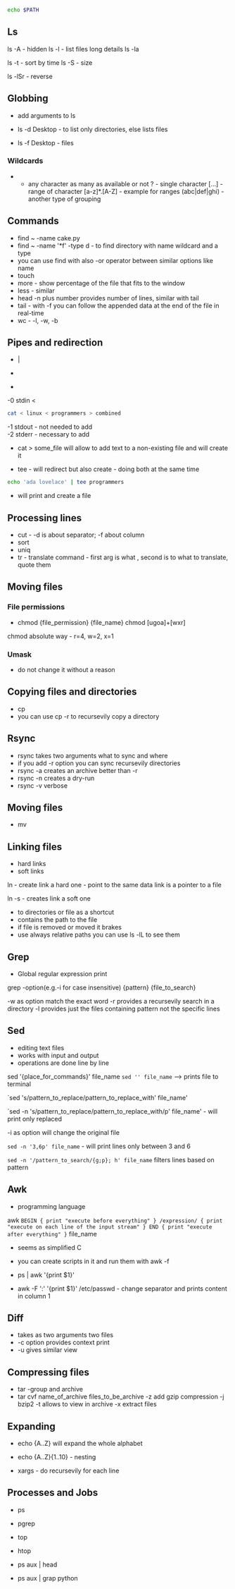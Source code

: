 ```sh

echo $PATH

```

## Ls 

ls -A - hidden
ls -l - list files long details
ls -la

ls -t - sort by time
ls -S - size

ls -lSr - reverse


## Globbing

- add arguments to ls 

- ls -d Desktop - to list only directories, else lists files 
- ls -f Desktop - files 

### Wildcards
* - any character as many as available or not
? - single character
[...] - range of character
    [a-z]*.[A-Z] - example for ranges
(abc|def|ghi) - another type of grouping


## Commands
- find ~ -name cake.py
- find ~ -name '*f' -type d - to find directory with name wildcard and a type 
- you can use find with also -or operator between similar options like name 
- touch
- more - show percentage of the file that fits to the window
- less - similar
- head -n plus number provides number of lines, similar with tail
- tail - with -f you can follow the appended data at the end of the file in real-time
- wc - -l, -w, -b 

## Pipes and redirection

- |
- >
- >>

-0 stdin <
```sh
cat < linux < programmers > combined
```
-1 stdout - not needed to add   
-2 stderr - necessary to add 

- cat > some_file will allow to add text to a non-existing file and will create it

- tee - will redirect but also create - doing both at the same time
```sh
echo 'ada lovelace' | tee programmers
```
- will print and create a file

## Processing lines

- cut - -d is about separator; -f about column
- sort
- uniq
- tr - translate command - first arg is what , second is to what to translate, quote them

## Moving files

### File permissions
- chmod {file_permission} {file_name}
chmod [ugoa]+[wxr]

chmod absolute way - r=4, w=2, x=1


### Umask
- do not change it without a reason

## Copying files and directories

- cp 
- you can use cp -r to recursevily copy a directory

## Rsync
- rsync takes two arguments what to sync and where
- if you add -r option you can sync recursevily directories
- rsync -a creates an archive better than -r
- rsync -n creates a dry-run
- rsync -v verbose

## Moving files

- mv

## Linking files 

- hard links
- soft links 

ln - create link a hard one - point to the same data
link is a pointer to a file

ln -s - creates link a soft one 
- to directories or file as a shortcut
- contains the path to the file 
- if file is removed or moved it brakes
- use always relative paths
you can use ls -lL to see them

## Grep
- Global regular expression print 

grep -option(e.g.-i for case insensitive) {pattern} {file_to_search}

-w as option match the exact word
-r provides a recursevily search in a directory
-l provides just the files containing pattern not the specific lines

## Sed 

- editing text files
- works with input and output 
- operations are done line by line 

sed '{place_for_commands}' file_name 
`sed '' file_name` --> prints file to terminal

`sed 's/pattern_to_replace/pattern_to_replace_with' file_name'

`sed -n 's/pattern_to_replace/pattern_to_replace_with/p' file_name' - will print only replaced

-i as option will change the original file 

`sed -n '3,6p' file_name` - will print lines only between 3 and 6

`sed -n '/pattern_to_search/{g;p}; h' file_name` filters lines based on pattern 

## Awk

- programming language

awk 
`BEGIN {
print "execute before everything"
}
/expression/ {
print "execute on each line of the input stream"
}
END {
print "execute after everything"
}`
file_name 

- seems as simplified C 

- you can create scripts in it and run them with awk -f 
- ps | awk '{print $1}'
- awk -F ':' '{print $1}' /etc/passwd - change separator and prints content in column 1


## Diff 

- takes as two arguments two files
- -c option provides context print 
- -u gives similar view

## Compressing files 
- tar -group and archive 
- tar cvf name_of_archive files_to_be_archive
-z add gzip compression 
-j bzip2 
-t allows to view in archive 
-x extract files 

## Expanding

- echo {A..Z} will expand the whole alphabet
- echo {A..Z}{1..10} - nesting 

- xargs - do recursevily for each line 


## Processes and Jobs

- ps
- pgrep
- top
- htop

- ps aux | head
- ps aux | grap python










